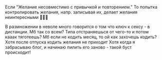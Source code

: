 Если "Желание несовместимо с привычкой и повторением." То попытка контролировать желания, напр. записывая их, делает
желания неинтересными 🤔🤔🤔

В размножении в неволе много говорится о том что ключ к сексу - в дистанции. Мб так со всем? Типа отстраняешься от
чего-то и потом кааак тяготеешь?
Мб если не кодить месяц, то ой как захочешь кодить? Хотя после отпуска кодить желания не приходит
Хотя когда я забрасываю блог, и начинаю пилить его заново - такой буст происходит!

